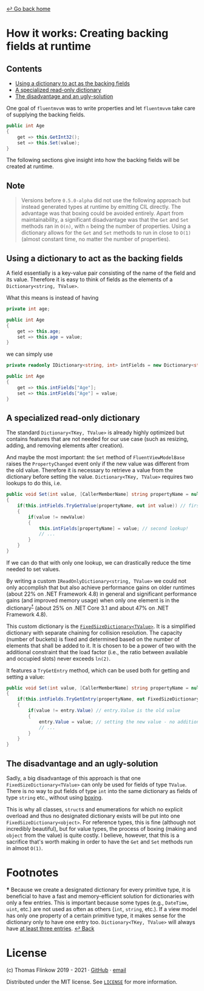 [↩ Go back home](https://github.com/flinkow/fluentmvvm)

# How it works: Creating backing fields at runtime

## Contents

- [Using a dictionary to act as the backing fields](TODO#features)
- [A specialized read-only dictionary](TODO#features)
- [The disadvantage and an ugly-solution](TODO#features)

One goal of `fluentmvvm` was to write properties and let `fluentmvvm` take care of supplying the backing fields.

```csharp
public int Age
{
    get => this.GetInt32();
    set => this.Set(value);
}
```

The following sections give insight into how the backing fields will be created at runtime.

## Note

> Versions before `0.5.0-alpha` did not use the following approach but instead generated types at runtime by emitting CIL directly. The advantage was that boxing could be avoided entirely. Apart from maintainability, a significant disadvantage was that the `Get` and `Set` methods ran in `O(n)`, with `n` being the number of properties. Using a dictionary allows for the `Get` and `Set` methods to run in close to `O(1)` (almost constant time, no matter the number of properties).

## Using a dictionary to act as the backing fields

A field essentially is a key-value pair consisting of the name of the field and its value. Therefore it is easy to think of fields as the elements of a `Dictionary<string, TValue>`.

What this means is instead of having

```csharp
private int age;

public int Age
{
    get => this.age;
    set => this.age = value;
}
```

we can simply use

```csharp
private readonly IDictionary<string, int> intFields = new Dictionary<string, int>();

public int Age
{
    get => this.intFields["Age"];
    set => this.intFields["Age"] = value;    
}
```

## A specialized read-only dictionary

The standard `Dictionary<TKey, TValue>` is already highly optimized but contains features that are not needed for our use case (such as resizing, adding, and removing elements after creation).

And maybe the most important: the `Set` method of `FluentViewModelBase` raises the `PropertyChanged` event only if the new value was different from the old value. Therefore it is necessary to retrieve a value from the dictionary before setting the value. `Dictionary<TKey, TValue>` requires two lookups to do this, i.e.

```csharp
public void Set(int value, [CallerMemberName] string propertyName = null)
{
    if(this.intFields.TryGetValue(propertyName, out int value)) // first lookup
    {
        if(value != newValue)
        {
            this.intFields[propertyName] = value; // second lookup!
            // ...
        }
    }
}
```

If we can do that with only one lookup, we can drastically reduce the time needed to set values.

By writing a custom `IReadOnlyDictionary<string, TValue>` we could not only accomplish that but also achieve performance gains on older runtimes (about 22% on .NET Framework 4.8) in general and significant performance gains (and improved memory usage) when only one element is in the dictionary<sup id="a1">[†](#SingleElementDictionary)</sup> (about 25% on .NET Core 3.1 and about 47% on .NET Framework 4.8).

This custom dictionary is the [`FixedSizeDictionary<TValue>`](TODO). It is a simplified dictionary with separate chaining for collision resolution. The capacity (number of buckets) is fixed and determined based on the number of elements that shall be added to it. It is chosen to be a power of two with the additional constraint that the load factor (i.e., the ratio between available and occupied slots) never exceeds `ln(2)`.

It features a `TryGetEntry` method, which can be used both for getting and setting a value:

```csharp
public void Set(int value, [CallerMemberName] string propertyName = null)
{
    if(this.intFields.TryGetEntry(propertyName, out FixedSizeDictionary<int>.Entry? entry)) // one lookup
    {
        if(value != entry.Value) // entry.Value is the old value
        {
            entry.Value = value; // setting the new value - no additional lookup!
            // ...
        }
    }
}
```

## The disadvantage and an ugly-solution

Sadly, a big disadvantage of this approach is that one `FixedSizeDictionary<TValue>` can only be used for fields of type `TValue`. There is no way to put fields of type `int` into the same dictionary as fields of type `string` etc., without using [boxing](https://docs.microsoft.com/en-us/dotnet/csharp/programming-guide/types/boxing-and-unboxing).

This is why all classes, `struct`s and enumerations for which no explicit overload and thus no designated dictionary exists will be put into one `FixedSizeDictionary<object>`. For reference types, this is fine (although not incredibly beautiful), but for value types, the process of boxing (making and `object` from the value) is quite costly. I believe, however, that this is a sacrifice that's worth making in order to have the `Get` and `Set` methods run in almost `O(1)`.

# Footnotes

<b id="SingleElementDictionary">†</b> Because we create a designated dictionary for every primitive type, it is beneficial to have a fast and memory-efficient solution for dictionaries with only a few entries. This is important because some types (e.g., `DateTime`, `uint`, etc.) are not used as often as others (`int`, `string`, etc.). If a view model has only one property of a certain primitive type, it makes sense for the dictionary only to have one entry too. `Dictionary<TKey, TValue>` will always have [at least three entries](https://source.dot.net/#System.Private.CoreLib/HashHelpers.cs,e8668bf19da49963). [↩ Back](#a1)

# License

(c) Thomas Flinkow 2019 - 2021 · [GitHub](https://github.com/flinkow) · [email](flinkow@thomas-flinkow.de)

Distributed under the MIT license. See [`LICENSE`](https://github.com/flinkow/fluentmvvm/blob/master/LICENSE) for more information.
